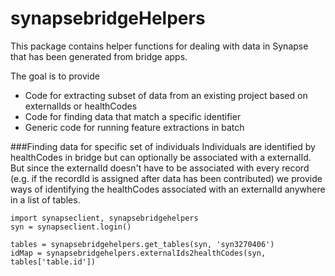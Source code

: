 # synapsebridgeHelpers

This package contains helper functions for dealing with data in Synapse that has been generated from bridge apps.

The goal is to provide

* Code for extracting subset of data from an existing project based on externalIds or healthCodes
* Code for finding data that match a specific identifier
* Generic code for running feature extractions in batch


###Finding data for specific set of individuals
Individuals are identified by healthCodes in bridge but can optionally be associated with a externalId.  But since the externalId doesn't have to be associated with every record (e.g. if the recordId is assigned after data has been contributed) we provide ways of identifying the healthCodes associated with an externalId anywhere in a list of tables.

```
import synapseclient, synapsebridgehelpers
syn = synapseclient.login()

tables = synapsebridgehelpers.get_tables(syn, 'syn3270406')
idMap = synapsebridgehelpers.externalIds2healthCodes(syn, tables['table.id'])
```

